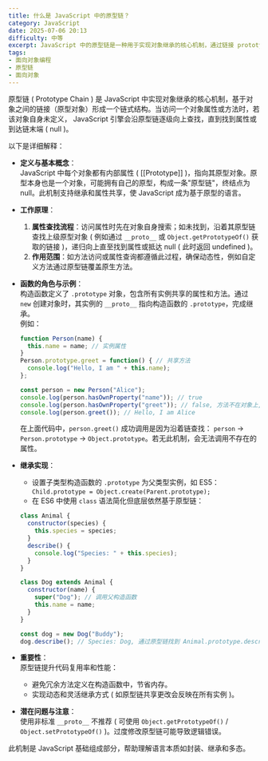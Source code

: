 ```yaml
---
title: 什么是 JavaScript 中的原型链？
category: JavaScript
date: 2025-07-06 20:13
difficulty: 中等
excerpt: JavaScript 中的原型链是一种用于实现对象继承的核心机制，通过链接 prototype 对象形成链式结构。
tags:
- 面向对象编程
- 原型链
- 面向对象
---
```

原型链 ( Prototype Chain ) 是 JavaScript 中实现对象继承的核心机制，基于对象之间的链接（原型对象）形成一个链式结构。当访问一个对象属性或方法时，若该对象自身未定义， JavaScript 引擎会沿原型链逐级向上查找，直到找到属性或到达链末端 ( null )。  

以下是详细解释：  

- **定义与基本概念**：  
  JavaScript 中每个对象都有内部属性 ( [[Prototype]] )，指向其原型对象。原型本身也是一个对象，可能拥有自己的原型，构成一条"原型链"，终结点为 null。此机制支持继承和属性共享，使 JavaScript 成为基于原型的语言。  
- **工作原理**：  
  1. **属性查找流程**：访问属性时先在对象自身搜索；如未找到，沿着其原型链查找上级原型对象 ( 例如通过 `__proto__` 或 `Object.getPrototypeOf()` 获取的链接 )，递归向上直至找到属性或抵达 null ( 此时返回 undefined )。  
  2. **作用范围**：如方法访问或属性查询都遵循此过程，确保动态性，例如自定义方法通过原型链覆盖原生方法。  
- **函数的角色与示例**：  
  构造函数定义了 `.prototype` 对象，包含所有实例共享的属性和方法。通过 `new` 创建对象时，其实例的 `__proto__` 指向构造函数的 `.prototype`，完成继承。  
  例如：  
  
  ```javascript
  function Person(name) {
    this.name = name; // 实例属性
  }
  Person.prototype.greet = function() { // 共享方法
    console.log("Hello, I am " + this.name);
  };
  
  const person = new Person("Alice");
  console.log(person.hasOwnProperty("name")); // true
  console.log(person.hasOwnProperty("greet")); // false, 方法不在对象上, 来自 Person.prototype
  console.log(person.greet()); // Hello, I am Alice
  ```
  
  在上面代码中，`person.greet()` 成功调用是因为沿着链查找： `person` → `Person.prototype` → `Object.prototype`。若无此机制，会无法调用不存在的属性。
- **继承实现**：  
  - 设置子类型构造函数的 `.prototype` 为父类型实例，如 ES5： `Child.prototype = Object.create(Parent.prototype);`  
  - 在 ES6 中使用 `class` 语法简化但底层依然基于原型链：  
  
  ```javascript
  class Animal {
    constructor(species) {
      this.species = species;
    }
    describe() {
      console.log("Species: " + this.species);
    }
  }
  
  class Dog extends Animal {
    constructor(name) {
      super("Dog"); // 调用父构造函数
      this.name = name;
    }
  }
  
  const dog = new Dog("Buddy");
  dog.describe(); // Species: Dog, 通过原型链找到 Animal.prototype.describe
  ```  
- **重要性**：  
  原型链提升代码复用率和性能：
  - 避免冗余方法定义在构造函数中，节省内存。
  - 实现动态和灵活继承方式 ( 如原型链共享更改会反映在所有实例 )。
- **潜在问题与注意**：  
  使用非标准 `__proto__` 不推荐 ( 可使用 `Object.getPrototypeOf()` / `Object.setPrototypeOf()` )。过度修改原型链可能导致逻辑错误。  

此机制是 JavaScript 基础组成部分，帮助理解语言本质如封装、继承和多态。
